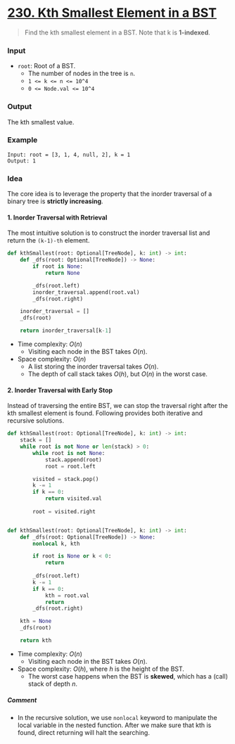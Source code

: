 # [230. Kth Smallest Element in a BST](https://leetcode.com/problems/kth-smallest-element-in-a-bst/)
> Find the kth smallest element in a BST. Note that k is **1-indexed**.
### Input
* `root`: Root of a BST.
	* The number of nodes in the tree is `n`.
	* `1 <= k <= n <= 10^4`
	* `0 <= Node.val <= 10^4`
### Output
The kth smallest value.
### Example
```
Input: root = [3, 1, 4, null, 2], k = 1
Output: 1
```
### Idea
The core idea is to leverage the property that the inorder traversal of a binary tree is **strictly increasing**.
#### 1. Inorder Traversal with Retrieval
The most intuitive solution is to construct the inorder traversal list and return the `(k-1)-th` element.
```python
def kthSmallest(root: Optional[TreeNode], k: int) -> int:
    def _dfs(root: Optional[TreeNode]) -> None:
        if root is None:
            return None

        _dfs(root.left)
        inorder_traversal.append(root.val)
        _dfs(root.right)

    inorder_traversal = []
    _dfs(root)

    return inorder_traversal[k-1]
```
* Time complexity: $O(n)$
	* Visiting each node in the BST takes $O(n)$.
* Space complexity: $O(n)$
	* A list storing the inorder traversal takes $O(n)$.
	* The depth of call stack takes $O(h)$, but $O(n)$ in the worst case.
#### 2. Inorder Traversal with Early Stop
Instead of traversing the entire BST, we can stop the traversal right after the kth smallest element is found. Following provides both iterative and recursive solutions.
```python
def kthSmallest(root: Optional[TreeNode], k: int) -> int:
    stack = []
    while root is not None or len(stack) > 0:
        while root is not None:
            stack.append(root)
            root = root.left

        visited = stack.pop()
        k -= 1
        if k == 0:
            return visited.val
        
        root = visited.right


def kthSmallest(root: Optional[TreeNode], k: int) -> int:
    def _dfs(root: Optional[TreeNode]) -> None:
        nonlocal k, kth

        if root is None or k < 0:
            return
        
        _dfs(root.left)
        k -= 1
        if k == 0:
            kth = root.val
            return
        _dfs(root.right)

    kth = None
    _dfs(root)

    return kth
```
* Time complexity: $O(n)$
	* Visiting each node in the BST takes $O(n)$.
* Space complexity: $O(h)$, where $h$ is the height of the BST.
	* The worst case happens when the BST is **skewed**, which has a (call) stack of depth $n$.
##### Comment
* In the recursive solution, we use `nonlocal` keyword to manipulate the local variable in the nested function. After we make sure that kth is found, direct returning will halt the searching.